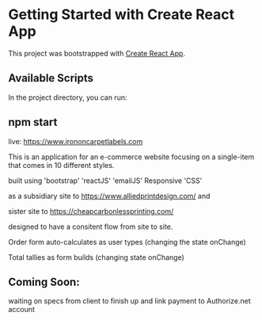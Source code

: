# Getting Started with Create React App

This project was bootstrapped with [Create React App](https://github.com/facebook/create-react-app).

## Available Scripts

In the project directory, you can run:

## npm start

live: https://www.irononcarpetlabels.com 

This is an application for an e-commerce website focusing on a single-item that comes in 10 different styles.


built using 'bootstrap' 'reactJS' 'emailJS' Responsive 'CSS'

as a subsidiary site to https://www.alliedprintdesign.com/ and 

sister site to https://cheapcarbonlessprinting.com/ 

designed to have a consitent flow from site to site. 

Order form auto-calculates as user types (changing the state onChange)

Total tallies as form builds (changing state onChange)

## Coming Soon:

waiting on specs from client to finish up and link payment to Authorize.net account






